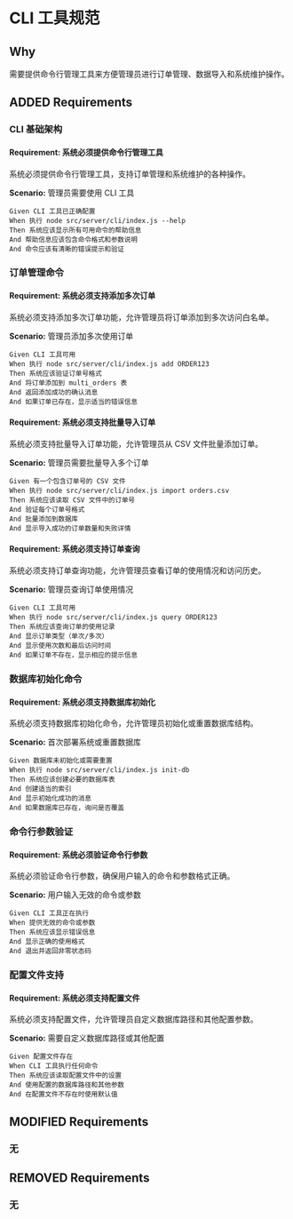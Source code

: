 # CLI 工具规范

## Why
需要提供命令行管理工具来方便管理员进行订单管理、数据导入和系统维护操作。

## ADDED Requirements

### CLI 基础架构
#### Requirement: 系统必须提供命令行管理工具
系统必须提供命令行管理工具，支持订单管理和系统维护的各种操作。

**Scenario:** 管理员需要使用 CLI 工具
```gherkin
Given CLI 工具已正确配置
When 执行 node src/server/cli/index.js --help
Then 系统应该显示所有可用命令的帮助信息
And 帮助信息应该包含命令格式和参数说明
And 命令应该有清晰的错误提示和验证
```

### 订单管理命令
#### Requirement: 系统必须支持添加多次订单
系统必须支持添加多次订单功能，允许管理员将订单添加到多次访问白名单。

**Scenario:** 管理员添加多次使用订单
```gherkin
Given CLI 工具可用
When 执行 node src/server/cli/index.js add ORDER123
Then 系统应该验证订单号格式
And 将订单添加到 multi_orders 表
And 返回添加成功的确认消息
And 如果订单已存在，显示适当的错误信息
```

#### Requirement: 系统必须支持批量导入订单
系统必须支持批量导入订单功能，允许管理员从 CSV 文件批量添加订单。

**Scenario:** 管理员需要批量导入多个订单
```gherkin
Given 有一个包含订单号的 CSV 文件
When 执行 node src/server/cli/index.js import orders.csv
Then 系统应该读取 CSV 文件中的订单号
And 验证每个订单号格式
And 批量添加到数据库
And 显示导入成功的订单数量和失败详情
```

#### Requirement: 系统必须支持订单查询
系统必须支持订单查询功能，允许管理员查看订单的使用情况和访问历史。

**Scenario:** 管理员查询订单使用情况
```gherkin
Given CLI 工具可用
When 执行 node src/server/cli/index.js query ORDER123
Then 系统应该查询订单的使用记录
And 显示订单类型（单次/多次）
And 显示使用次数和最后访问时间
And 如果订单不存在，显示相应的提示信息
```

### 数据库初始化命令
#### Requirement: 系统必须支持数据库初始化
系统必须支持数据库初始化命令，允许管理员初始化或重置数据库结构。

**Scenario:** 首次部署系统或重置数据库
```gherkin
Given 数据库未初始化或需要重置
When 执行 node src/server/cli/index.js init-db
Then 系统应该创建必要的数据库表
And 创建适当的索引
And 显示初始化成功的消息
And 如果数据库已存在，询问是否覆盖
```

### 命令行参数验证
#### Requirement: 系统必须验证命令行参数
系统必须验证命令行参数，确保用户输入的命令和参数格式正确。

**Scenario:** 用户输入无效的命令或参数
```gherkin
Given CLI 工具正在执行
When 提供无效的命令或参数
Then 系统应该显示错误信息
And 显示正确的使用格式
And 退出并返回非零状态码
```

### 配置文件支持
#### Requirement: 系统必须支持配置文件
系统必须支持配置文件，允许管理员自定义数据库路径和其他配置参数。

**Scenario:** 需要自定义数据库路径或其他配置
```gherkin
Given 配置文件存在
When CLI 工具执行任何命令
Then 系统应该读取配置文件中的设置
And 使用配置的数据库路径和其他参数
And 在配置文件不存在时使用默认值
```

## MODIFIED Requirements

### 无

## REMOVED Requirements

### 无